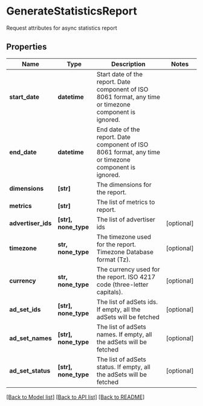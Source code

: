 # GenerateStatisticsReport

Request attributes for async statistics report

## Properties
Name | Type | Description | Notes
------------ | ------------- | ------------- | -------------
**start_date** | **datetime** | Start date of the report. Date component of ISO 8061 format, any time or timezone component is ignored. | 
**end_date** | **datetime** | End date of the report. Date component of ISO 8061 format, any time or timezone component is ignored. | 
**dimensions** | **[str]** | The dimensions for the report. | 
**metrics** | **[str]** | The list of metrics to report. | 
**advertiser_ids** | **[str], none_type** | The list of advertiser ids | [optional] 
**timezone** | **str, none_type** | The timezone used for the report. Timezone Database format (Tz). | [optional] 
**currency** | **str, none_type** | The currency used for the report. ISO 4217 code (three-letter capitals). | [optional] 
**ad_set_ids** | **[str], none_type** | The list of adSets ids. If empty, all the adSets will be fetched | [optional] 
**ad_set_names** | **[str], none_type** | The list of adSets names. If empty, all the adSets will be fetched | [optional] 
**ad_set_status** | **[str], none_type** | The list of adSets status. If empty, all the adSets will be fetched | [optional] 

[[Back to Model list]](../README.md#documentation-for-models) [[Back to API list]](../README.md#documentation-for-api-endpoints) [[Back to README]](../README.md)


